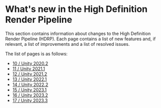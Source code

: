 # What's new in the High Definition Render Pipeline

This section contains information about changes to the High Definition Render Pipeline (HDRP). Each page contains a list of new features and, if relevant, a list of improvements and a list of resolved issues.

The list of pages is as follows:

* [10 / Unity 2020.2](whats-new-10.md)
* [11 / Unity 2021.1](whats-new-11.md)
* [12 / Unity 2021.2](whats-new-12.md)
* [13 / Unity 2022.1](whats-new-13.md)
* [14 / Unity 2022.2](whats-new-14.md)
* [15 / Unity 2023.1](whats-new-15.md)
* [16 / Unity 2023.2](whats-new-16.md)
* [17 / Unity 2023.3](whats-new-17.md)

